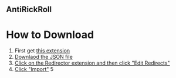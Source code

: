 ## AntiRickRoll

# How to Download
1. First get [this extension](https://chrome.google.com/webstore/detail/redirector/ocgpenflpmgnfapjedencafcfakcekcd/related?hl=en)
2. [Downlaod the JSON file](https://github.com/GamerBoi153/AntiRickRoll/releases/latest)
3. [Click on the Redirector extension and then click "Edit Redirects"](https://github.com/GamerBoi153/AntiRickRoll/blob/main/7ea8df89683e16eff55486fa1fe37cec.png?raw=true)
4. [Click "Import"](https://github.com/GamerBoi153/AntiRickRoll/blob/main/76219b24a59111e833fbce3b55026f6a.png?raw=true)
5
